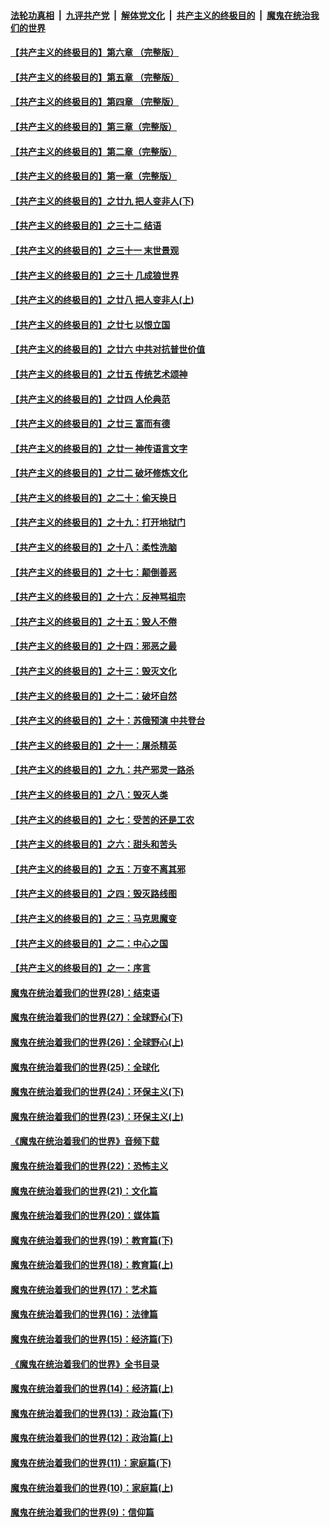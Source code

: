 ####  [法轮功真相](../../../../basic/blob/master/README.md?t=09231926) &nbsp;|&nbsp; [九评共产党](../../../../9ping.md/blob/master/README.md?t=09231926) &nbsp;|&nbsp; [解体党文化](../../../../jtdwh.md/blob/master/README.md?t=09231926)  &nbsp;|&nbsp; [共产主义的终极目的](../../../../gczydzjmd.md/blob/master/README.md?t=09231926) &nbsp;|&nbsp; [魔鬼在统治我们的世界](../../../../mgztzwmdsj.md/blob/master/README.md?t=09231926) 

#### [【共产主义的终极目的】第六章 （完整版）](../pages/nsc422/n11428913.md?t=09231926) 

#### [【共产主义的终极目的】第五章 （完整版）](../pages/nsc422/n11428912.md?t=09231926) 

#### [【共产主义的终极目的】第四章 （完整版）](../pages/nsc422/n11428907.md?t=09231926) 

#### [【共产主义的终极目的】第三章（完整版）](../pages/nsc422/n11428848.md?t=09231926) 

#### [【共产主义的终极目的】第二章（完整版）](../pages/nsc422/n11428831.md?t=09231926) 

#### [【共产主义的终极目的】第一章（完整版）](../pages/nsc422/n11417651.md?t=09231926) 

#### [【共产主义的终极目的】之廿九 把人变非人(下)](../pages/nsc422/n11344140.md?t=09231926) 

#### [【共产主义的终极目的】之三十二 结语](../pages/nsc422/n11360535.md?t=09231926) 

#### [【共产主义的终极目的】之三十一 末世景观](../pages/nsc422/n11351129.md?t=09231926) 

#### [【共产主义的终极目的】之三十 几成狼世界](../pages/nsc422/n11348280.md?t=09231926) 

#### [【共产主义的终极目的】之廿八 把人变非人(上)](../pages/nsc422/n11340492.md?t=09231926) 

#### [【共产主义的终极目的】之廿七 以恨立国](../pages/nsc422/n11336944.md?t=09231926) 

#### [【共产主义的终极目的】之廿六 中共对抗普世价值](../pages/nsc422/n11324785.md?t=09231926) 

#### [【共产主义的终极目的】之廿五 传统艺术颂神](../pages/nsc422/n11296396.md?t=09231926) 

#### [【共产主义的终极目的】之廿四 人伦典范](../pages/nsc422/n11296397.md?t=09231926) 

#### [【共产主义的终极目的】之廿三 富而有德](../pages/nsc422/n11283598.md?t=09231926) 

#### [【共产主义的终极目的】之廿一 神传语言文字](../pages/nsc422/n11263265.md?t=09231926) 

#### [【共产主义的终极目的】之廿二 破坏修炼文化](../pages/nsc422/n11245728.md?t=09231926) 

#### [【共产主义的终极目的】之二十：偷天换日](../pages/nsc422/n11238846.md?t=09231926) 

#### [【共产主义的终极目的】之十九：打开地狱门](../pages/nsc422/n11206376.md?t=09231926) 

#### [【共产主义的终极目的】之十八：柔性洗脑](../pages/nsc422/n11199994.md?t=09231926) 

#### [【共产主义的终极目的】之十七：颠倒善恶](../pages/nsc422/n11179782.md?t=09231926) 

#### [【共产主义的终极目的】之十六：反神骂祖宗](../pages/nsc422/n11166798.md?t=09231926) 

#### [【共产主义的终极目的】之十五：毁人不倦](../pages/nsc422/n11166792.md?t=09231926) 

#### [【共产主义的终极目的】之十四：邪恶之最](../pages/nsc422/n11150249.md?t=09231926) 

#### [【共产主义的终极目的】之十三：毁灭文化](../pages/nsc422/n11135227.md?t=09231926) 

#### [【共产主义的终极目的】之十二：破坏自然](../pages/nsc422/n11135214.md?t=09231926) 

#### [【共产主义的终极目的】之十：苏俄预演 中共登台](../pages/nsc422/n11118424.md?t=09231926) 

#### [【共产主义的终极目的】之十一：屠杀精英](../pages/nsc422/n11118442.md?t=09231926) 

#### [【共产主义的终极目的】之九：共产邪灵一路杀](../pages/nsc422/n11114139.md?t=09231926) 

#### [【共产主义的终极目的】之八：毁灭人类](../pages/nsc422/n11108503.md?t=09231926) 

#### [【共产主义的终极目的】之七：受苦的还是工农](../pages/nsc422/n11101809.md?t=09231926) 

#### [【共产主义的终极目的】之六：甜头和苦头](../pages/nsc422/n11096971.md?t=09231926) 

#### [【共产主义的终极目的】之五：万变不离其邪](../pages/nsc422/n11091285.md?t=09231926) 

#### [【共产主义的终极目的】之四：毁灭路线图](../pages/nsc422/n11086284.md?t=09231926) 

#### [【共产主义的终极目的】之三：马克思魔变](../pages/nsc422/n11061941.md?t=09231926) 

#### [【共产主义的终极目的】之二：中心之国](../pages/nsc422/n11047728.md?t=09231926) 

#### [【共产主义的终极目的】之一：序言](../pages/nsc422/n11086077.md?t=09231926) 

#### [魔鬼在统治着我们的世界(28)：结束语](../pages/nsc422/n10936246.md?t=09231926) 

#### [魔鬼在统治着我们的世界(27)：全球野心(下)](../pages/nsc422/n10928319.md?t=09231926) 

#### [魔鬼在统治着我们的世界(26)：全球野心(上)](../pages/nsc422/n10900318.md?t=09231926) 

#### [魔鬼在统治着我们的世界(25)：全球化](../pages/nsc422/n10788205.md?t=09231926) 

#### [魔鬼在统治着我们的世界(24)：环保主义(下)](../pages/nsc422/n10695307.md?t=09231926) 

#### [魔鬼在统治着我们的世界(23)：环保主义(上)](../pages/nsc422/n10688613.md?t=09231926) 

#### [《魔鬼在统治着我们的世界》音频下载](../pages/nsc422/n10635553.md?t=09231926) 

#### [魔鬼在统治着我们的世界(22)：恐怖主义](../pages/nsc422/n10614727.md?t=09231926) 

#### [魔鬼在统治着我们的世界(21)：文化篇](../pages/nsc422/n10597706.md?t=09231926) 

#### [魔鬼在统治着我们的世界(20)：媒体篇](../pages/nsc422/n10586579.md?t=09231926) 

#### [魔鬼在统治着我们的世界(19)：教育篇(下)](../pages/nsc422/n10564808.md?t=09231926) 

#### [魔鬼在统治着我们的世界(18)：教育篇(上)](../pages/nsc422/n10526970.md?t=09231926) 

#### [魔鬼在统治着我们的世界(17)：艺术篇](../pages/nsc422/n10499093.md?t=09231926) 

#### [魔鬼在统治着我们的世界(16)：法律篇](../pages/nsc422/n10485969.md?t=09231926) 

#### [魔鬼在统治着我们的世界(15)：经济篇(下)](../pages/nsc422/n10469975.md?t=09231926) 

#### [《魔鬼在统治着我们的世界》全书目录](../pages/nsc422/n10464261.md?t=09231926) 

#### [魔鬼在统治着我们的世界(14)：经济篇(上)](../pages/nsc422/n10457370.md?t=09231926) 

#### [魔鬼在统治着我们的世界(13)：政治篇(下)](../pages/nsc422/n10448270.md?t=09231926) 

#### [魔鬼在统治着我们的世界(12)：政治篇(上)](../pages/nsc422/n10444576.md?t=09231926) 

#### [魔鬼在统治着我们的世界(11)：家庭篇(下)](../pages/nsc422/n10440961.md?t=09231926) 

#### [魔鬼在统治着我们的世界(10)：家庭篇(上)](../pages/nsc422/n10435448.md?t=09231926) 

#### [魔鬼在统治着我们的世界(9)：信仰篇](../pages/nsc422/n10432159.md?t=09231926) 

